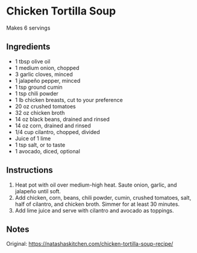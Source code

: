 # Chicken Tortilla Soup

Makes 6 servings

## Ingredients

- 1 tbsp olive oil
- 1 medium onion, chopped
- 3 garlic cloves, minced
- 1 jalapeño pepper, minced
- 1 tsp ground cumin
- 1 tsp chili powder
- 1 lb chicken breasts, cut to your preference
- 20 oz crushed tomatoes
- 32 oz chicken broth
- 14 oz black beans, drained and rinsed
- 14 oz corn, drained and rinsed
- 1/4 cup cilantro, chopped, divided
- Juice of 1 lime
- 1 tsp salt, or to taste
- 1 avocado, diced, optional

## Instructions

1. Heat pot with oil over medium-high heat. Saute onion, garlic, and jalapeño until soft.
1. Add chicken, corn, beans, chili powder, cumin, crushed tomatoes, salt, half of cilantro, and chicken broth. Simmer for at least 30 minutes.
1. Add lime juice and serve with cilantro and avocado as toppings.

## Notes

Original: <https://natashaskitchen.com/chicken-tortilla-soup-recipe/>
